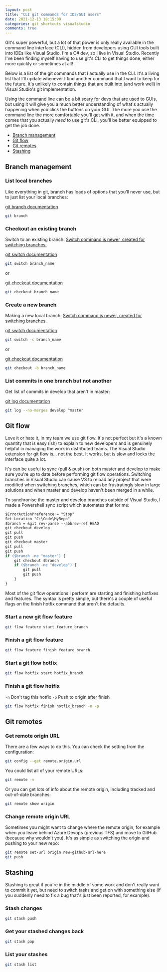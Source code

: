 ```yaml
---
layout: post
title: "CLI git commands for IDE/GUI users"
date: 2021-12-13 18:15:00
categories: git shortcuts visualstudio
comments: true
---
```


Git's super powerful, but a lot of that power is only really available in the command line interface (CLI), hidden from developers using GUI tools built into IDEs like Visual Studio. I'm a C# dev, so I live in Visual Studio. Recently I've been finding myself having to use git's CLI to get things done, either more quickly or sometimes at all!

Below is a list of the git commands that I actually use in the CLI. It's a living list that I'll update whenever I find another command that I want to keep for the future. It's unlikely to contain things that are built into (and work well) in Visual Studio's git implementation.

Using the command line can be a bit scary for devs that are used to GUIs, but using it will give you a much better understanding of what's actually happening when you click the buttons on your GUI. The more you use the command line the more comfortable you'll get with it, and when the time comes that you actually _need_ to use git's CLI, you'll be better equipped to get the job done.

[branching]: #branch-management
[flow]: #git-flow
[remotes]: #git-remotes
[stashing]: #stashing

- [Branch management][branching]
- [Git flow][flow]
- [Git remotes][remotes]
- [Stashing][stashing]

## Branch management

### List local branches

Like everything in git, branch has loads of options that you'll never use, but to just list your local branches:

[git-branch]: https://git-scm.com/docs/git-branch
[git branch documentation][git-branch]

```sh
git branch
```

### Checkout an existing branch

[switch-vs-checkout]: https://stackoverflow.com/questions/57265785/whats-the-difference-between-git-switch-and-git-checkout-branch

Switch to an existing branch. [Switch command is newer, created for switching branches.][switch-vs-checkout]

[git-switch]: https://git-scm.com/docs/git-switch
[git switch documentation][git-switch]

```sh
git switch branch_name
```

or

[git-checkout]: https://git-scm.com/docs/git-checkout
[git checkout documentation][git-checkout]

```sh
git checkout branch_name
```

### Create a new branch

Making a new local branch. [Switch command is newer, created for switching branches.][switch-vs-checkout]

[git switch documentation][git-switch]

```sh
git switch -c branch_name
```

or

[git checkout documentation][git-checkout]

```sh
git checkout -b branch_name
```

### List commits in one branch but not another

Get list of commits in develop that aren't in master:

[git-log]: https://git-scm.com/docs/git-log
[git log documentation][git-log]

```sh
git log --no-merges develop ^master
```

## Git flow

Love it or hate it, in my team we use git flow. It's not perfect but it's a known quantity that is easy (ish) to explain to new developers and is genuinely helpful in managing the work in distributed teams. The Visual Studio extension for git flow is... not the best. It works, but is slow and locks the interface quite a lot.

It's can be useful to sync (pull & push) on both master and develop to make sure you're up to date before performing git flow operations. Switching branches in Visual Studio can cause VS to reload any project that were modified when switching branches, which can be frustratingly slow in large solutions and when master and develop haven't been merged in a while.

To synchronise the master and develop branches outside of Visual Studio, I made a Powershell sync script which automates that for me:

```ps
$ErrorActionPreference = "Stop"
Set-Location "C:\Code\MyRepo"
$branch = &git rev-parse --abbrev-ref HEAD 
git checkout develop
git pull
git push
git checkout master
git pull
git push
if ($branch -ne "master") {
    git checkout $branch
    if ($branch -ne "develop") {
        git pull
        git push
    }
}
```

Most of the git flow operations I perform are starting and finishing hotfixes and features. The syntax is pretty simple, but there's a couple of useful flags on the finish hotfix command that aren't the defaults.

### Start a new git flow feature

```sh
git flow feature start feature_branch
```

### Finish a git flow feature

```sh
git flow feature finish feature_branch
```

### Start a git flow hotfix

```sh
git flow hotfix start hotfix_branch
```

### Finish a git flow hotfix

`-n` Don't tag this hotfix
`-p` Push to origin after finish

```sh
git flow hotfix finish hotfix_branch -n -p
```

## Git remotes

### Get remote origin URL

There are a few ways to do this. You can check the setting from the configuration:

```sh
git config --get remote.origin.url
```

You could list all of your remote URLs:

```sh
git remote -v
```

Or you can get lots of info about the remote origin, including tracked and out-of-date branches:

```sh
git remote show origin
```

### Change remote origin URL

Sometimes you might want to change where the remote origin, for example when you leave behind Azure Devops (previous TFS) and move to GitHub (because why wouldn't you). It's as simple as switching the origin and pushing to your new repo:

```sh
git remote set-url origin new-github-url-here
git push
```

## Stashing

Stashing is great if you're in the middle of some work and don't really want to commit it yet, but need to switch tasks and get on with something else (if you suddenly need to fix a bug that's just been reported, for example).

### Stash changes

```sh
git stash push
```

### Get your stashed changes back

```sh
git stash pop
```

### List your stashes

```sh
git stash list
```
